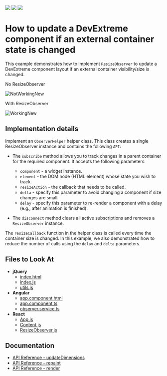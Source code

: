 <!-- default badges list -->
![](https://img.shields.io/endpoint?url=https://codecentral.devexpress.com/api/v1/VersionRange/582915038/21.2.12%2B)
[![](https://img.shields.io/badge/Open_in_DevExpress_Support_Center-FF7200?style=flat-square&logo=DevExpress&logoColor=white)](https://supportcenter.devexpress.com/ticket/details/T1136710)
[![](https://img.shields.io/badge/📖_How_to_use_DevExpress_Examples-e9f6fc?style=flat-square)](https://docs.devexpress.com/GeneralInformation/403183)
<!-- default badges end -->
#  How to update a DevExtreme component if an external container state  is changed

This example demonstrates how to implement `ResizeObserver` to update a DevExtreme component layout if an external container visibility/size is changed.

No ResizeObserver 

![NotWorkingNew](https://user-images.githubusercontent.com/22076961/210073727-5b3a5899-2679-4953-9752-e869046aab58.gif)

With ResizeObserver

![WorkingNew](https://user-images.githubusercontent.com/22076961/210073705-b6db18d4-7fd1-4b4a-97e3-80a565471a2a.gif)

## Implementation details

Implement an `ObserverHelper` helper class. This class creates a single ResizeObserver instance and contains the following `API`:

* The `subscribe` method allows you to track changes in a parent container for the required component. It accepts the following parameters:
   * `component` - a widget instance.
   * `element` - the DOM node (HTML element) whose state you wish to track.
   * `resizeAction` - the callback that needs to be called.
   * `delta` - specify this parameter to avoid changing a component if size changes are small.
   * `delay` - specify this parameter to re-render a component with a delay (e.g., after animation is finished).

* The `disconnect` method clears all active subscriptions and removes a `ResizeObserver` instance.

The `resizeCallback` function in the helper class is called every time the container size is changed.
In this example, we also demonstrated how to reduce the number of calls using the `delay` and `delta` parameters.

## Files to Look At

- **jQuery**    
    - [index.html](jQuery/src/index.html)
    - [index.js](jQuery/src/index.js)   
    - [utils.js](jQuery/src/utils.js)
- **Angular**
    - [app.component.html](Angular/src/app/app.component.html)
    - [app.component.ts](Angular/src/app/app.component.ts)
    - [observer.service.ts](Angular/src/app/observer.service.ts)
- **React**
    - [App.js](React/src/App.js)
    - [Content.js](React/src/components/Content.js)
    - [ResizeObserver.js](React/src/utils/ResizeObserver.js)
    

## Documentation

- [API Reference - updateDimensions](https://js.devexpress.com/Documentation/ApiReference/UI_Components/dxDataGrid/Methods/#updateDimensions)
- [API Reference - repaint](https://js.devexpress.com/Documentation/ApiReference/UI_Components/dxDataGrid/Methods/#repaint)
- [API Reference - render](https://js.devexpress.com/Documentation/ApiReference/UI_Components/dxChart/Methods/#render)


